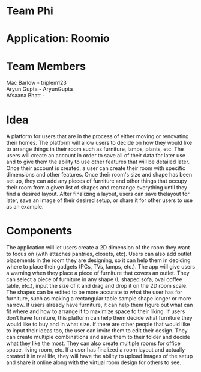 # Team Phi

# Application: Roomio

# Team Members
Mac Barlow - triplem123  
Aryun Gupta - AryunGupta  
Afsaana Bhatt - 

# Idea
A platform for users that are in the process of either moving or renovating their homes. The platform will allow users to decide on how they would like to arrange things in their room such as furniture, lamps, plants, etc. The users will create an account in order to save all of their data for later use and to give them the ability to use other features that will be detailed later. Once their account is created, a user can create their room with specific dimensions and other features. Once their room's size and shape has been set up, they can add any pieces of furniture and other things that occupy their room from a given list of shapes and rearrange everything until they find a desired layout. After finalizing a layout, users can save thelayout for later, save an image of their desired setup, or share it for other users to use as an example. 

# Components
The application will let users create a 2D dimension of the room they want to focus on (with attaches pantries, closets, etc). Users can also add outlet placements in the room they are designing, so it can help them in deciding where to place their gadgets (PCs, TVs, lamps, etc.). The app will give users a warning when they place a piece of furniture that covers an outlet. They can select a piece of furniture in any shape (L shaped sofa, oval coffee table, etc.), input the size of it and drag and drop it on the 2D room scale. The shapes can be edited to be more accurate to what the user has for furniture, such as making a rectangular table sample shape longer or more narrow. If users already have furniture, it can help them figure out what can fit where and how to arrange it to maximize space to their liking. If users don’t have furniture, this platform can help them decide what furniture they would like to buy and in what size. If there are other people that would like to input their ideas too, the user can invite them to edit their design. They can create multiple combinations and save them to their folder and decide what they like the most. They can also create multiple rooms for office space, living room, etc. If a user has finalized a room layout and actually created it in real life, they will have the ability to upload images of the setup and share it online along with the virtual room design for others to see. 
